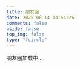 ```yaml
---
title: 朋友圈
date: 2025-08-14 14:54:26
comments: false
aside: false
top_img: false
type: "fcircle"
---
```


<div id="fcircle-container">
  <div class="fcircle-loading">
    <i class="anzhiyufont anzhiyu-icon-spinner anzhiyu-pulse-icon"></i>
    <span>朋友圈加载中...</span>
  </div>
</div>
